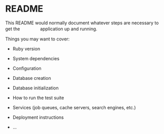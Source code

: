 # README

This README would normally document whatever steps are necessary to get the　  　　　
application up and running.

Things you may want to cover:
           
* Ruby version

* System dependencies  

* Configuration

* Database creation

* Database initialization

* How to run the test suite

* Services (job queues, cache servers, search engines, etc.)

* Deployment instructions

* ...
